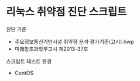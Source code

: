 # 리눅스 취약점 진단 스크립트
진단 기준 
 - 주요정보통신기반시설 취약점 분석·평가기준(고시).hwp
 - 미래창조과학부고시 제2013-37호

스크립트 테스트 환경
 - CentOS

